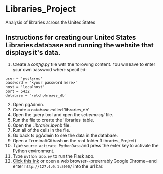 # Libraries_Project
Analysis of libraries across the United States

## Instructions for creating our United States Libraries database and running the website that displays it's data.

1. Create a *config.py* file with the following content. You will have to enter your own password where specified:
```
user = 'postgres'
password = '<your password here>'
host = 'localhost'
port = 5432
database = 'catchphrases_db'
```
2. Open pgAdmin.
3. Create a database called 'libraries_db'.
4. Open the query tool and open the *schema.sql* file.
5. Run the file to create the 'libraries' table.
6. Open the *Libraries.ipynb* file.
7. Run all of the cells in the file.
8. Go back to pgAdmin to see the data in the database.
9. Open a Terminal/Gitbash on the root folder (Libraries_Project).
10. Type ```source activate PythonData``` and press the enter key to activate the Python environment.
11. Type ```python app.py``` to run the Flask app.
12. [Click this link](http://127.0.0.1:5000/) or open a web browser--preferrably Google Chrome--and enter ```http://127.0.0.1:5000/``` into the url bar.